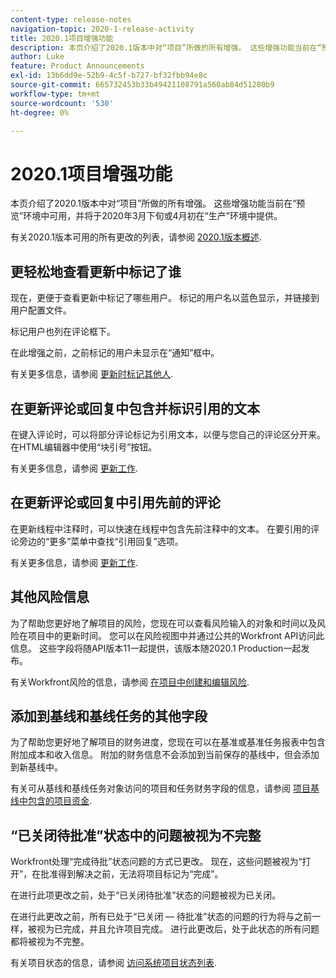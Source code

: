 ```yaml
---
content-type: release-notes
navigation-topic: 2020-1-release-activity
title: 2020.1项目增强功能
description: 本页介绍了2020.1版本中对“项目”所做的所有增强。 这些增强功能当前在“预览”环境中可用，并将于2020年3月下旬或4月初在“生产”环境中提供。
author: Luke
feature: Product Announcements
exl-id: 13b6dd9e-52b9-4c5f-b727-bf32fbb94e8c
source-git-commit: 665732453b33b49421108791a560ab84d51280b9
workflow-type: tm+mt
source-wordcount: '530'
ht-degree: 0%

---
```


# 2020.1项目增强功能

本页介绍了2020.1版本中对“项目”所做的所有增强。 这些增强功能当前在“预览”环境中可用，并将于2020年3月下旬或4月初在“生产”环境中提供。

有关2020.1版本可用的所有更改的列表，请参阅 [2020.1版本概述](../../../product-announcements/product-releases/2020.1-release-activity/2020.1-release-overview.md).

## 更轻松地查看更新中标记了谁

现在，更便于查看更新中标记了哪些用户。 标记的用户名以蓝色显示，并链接到用户配置文件。

标记用户也列在评论框下。

在此增强之前，之前标记的用户未显示在“通知”框中。

有关更多信息，请参阅 [更新时标记其他人](../../../workfront-basics/updating-work-items-and-viewing-updates/tag-others-on-updates.md).

## 在更新评论或回复中包含并标识引用的文本

在键入评论时，可以将部分评论标记为引用文本，以便与您自己的评论区分开来。 在HTML编辑器中使用“块引号”按钮。

有关更多信息，请参阅 [更新工作](../../../workfront-basics/updating-work-items-and-viewing-updates/update-work.md).


## 在更新评论或回复中引用先前的评论

在更新线程中注释时，可以快速在线程中包含先前注释中的文本。 在要引用的评论旁边的“更多”菜单中查找“引用回复”选项。

有关更多信息，请参阅 [更新工作](../../../workfront-basics/updating-work-items-and-viewing-updates/update-work.md).

## 其他风险信息

为了帮助您更好地了解项目的风险，您现在可以查看风险输入的对象和时间以及风险在项目中的更新时间。 您可以在风险视图中并通过公共的Workfront API访问此信息。 这些字段将随API版本11一起提供，该版本随2020.1 Production一起发布。

有关Workfront风险的信息，请参阅 [在项目中创建和编辑风险](../../../manage-work/projects/define-a-business-case/create-edit-risks-on-projects.md).

## 添加到基线和基线任务的其他字段

为了帮助您更好地了解项目的财务进度，您现在可以在基准或基准任务报表中包含附加成本和收入信息。 附加的财务信息不会添加到当前保存的基线中，但会添加到新基线中。

有关可从基线和基线任务对象访问的项目和任务财务字段的信息，请参阅 [项目基线中包含的项目资金](../../../manage-work/projects/project-finances/project-finances-included-in-project-baselines.md).

## “已关闭待批准”状态中的问题被视为不完整

Workfront处理“完成待批”状态问题的方式已更改。 现在，这些问题被视为“打开”，在批准得到解决之前，无法将项目标记为“完成”。

在进行此项更改之前，处于“已关闭待批准”状态的问题被视为已关闭。

在进行此更改之前，所有已处于“已关闭 — 待批准”状态的问题的行为将与之前一样，被视为已完成，并且允许项目完成。 进行此更改后，处于此状态的所有问题都将被视为不完整。

有关项目状态的信息，请参阅 [访问系统项目状态列表](../../../administration-and-setup/customize-workfront/creating-custom-status-and-priority-labels/project-statuses.md).

